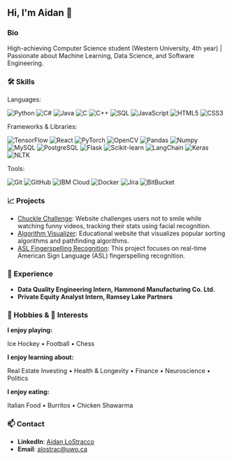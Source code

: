## Hi, I'm Aidan 👋

<!--
**alostracco/alostracco** is a ✨ _special_ ✨ repository because its `README.md` (this file) appears on your GitHub profile.

Here are some ideas to get you started:

- 🔭 I’m currently working on ...
- 🌱 I’m currently learning ...
- 👯 I’m looking to collaborate on ...
- 🤔 I’m looking for help with ...
- 💬 Ask me about ...
- 📫 How to reach me: ...
- 😄 Pronouns: ...
- ⚡ Fun fact: ...
-->
### Bio
High-achieving Computer Science student (Western University, 4th year) | Passionate about Machine Learning, Data Science, and Software Engineering.

### 🛠️ Skills
Languages:

![Python](https://img.shields.io/badge/-Python-3776AB?style=flat&logo=python&logoColor=white)
![C#](https://img.shields.io/badge/-C%23-239120?style=flat&logo=c-sharp&logoColor=white)
![Java](https://img.shields.io/badge/-Java-007396?style=flat&logo=java&logoColor=white)
![C](https://img.shields.io/badge/-C-A8B9CC?style=flat&logo=c&logoColor=white)
![C++](https://img.shields.io/badge/-C++-00599C?style=flat&logo=c%2B%2B&logoColor=white)
![SQL](https://img.shields.io/badge/-SQL-4479A1?style=flat&logo=postgresql&logoColor=white)
![JavaScript](https://img.shields.io/badge/-JavaScript-F7DF1E?style=flat&logo=javascript&logoColor=black)
![HTML5](https://img.shields.io/badge/-HTML5-E34F26?style=flat&logo=html5&logoColor=white)
![CSS3](https://img.shields.io/badge/-CSS3-1572B6?style=flat&logo=css3&logoColor=white)

Frameworks & Libraries:

![TensorFlow](https://img.shields.io/badge/-TensorFlow-FF6F00?style=flat&logo=tensorflow&logoColor=white)
![React](https://img.shields.io/badge/-React-61DAFB?style=flat&logo=react&logoColor=white)
![PyTorch](https://img.shields.io/badge/-PyTorch-EE4C2C?style=flat&logo=pytorch&logoColor=white)
![OpenCV](https://img.shields.io/badge/-OpenCV-5C3EE8?style=flat&logo=opencv&logoColor=white)
![Pandas](https://img.shields.io/badge/-Pandas-150458?style=flat&logo=pandas&logoColor=white)
![Numpy](https://img.shields.io/badge/-Numpy-013243?style=flat&logo=numpy&logoColor=white)
![MySQL](https://img.shields.io/badge/-MySQL-4479A1?style=flat&logo=mysql&logoColor=white)
![PostgreSQL](https://img.shields.io/badge/-PostgreSQL-336791?style=flat&logo=postgresql&logoColor=white)
![Flask](https://img.shields.io/badge/-Flask-000000?style=flat&logo=flask&logoColor=white)
![Scikit-learn](https://img.shields.io/badge/-Scikit--learn-F7931E?style=flat&logo=scikit-learn&logoColor=white)
![LangChain](https://img.shields.io/badge/-LangChain-000000?style=flat&logo=langchain&logoColor=white)
![Keras](https://img.shields.io/badge/-Keras-D00000?style=flat&logo=keras&logoColor=white)
![NLTK](https://img.shields.io/badge/-NLTK-2E8B57?style=flat&logo=nltk&logoColor=white)

Tools:

![Git](https://img.shields.io/badge/-Git-F05032?style=flat&logo=git&logoColor=white)
![GitHub](https://img.shields.io/badge/-GitHub-181717?style=flat&logo=github&logoColor=white)
![IBM Cloud](https://img.shields.io/badge/-IBM%20Cloud-1261FE?style=flat&logo=ibm-cloud&logoColor=white)
![Docker](https://img.shields.io/badge/-Docker-2496ED?style=flat&logo=docker&logoColor=white)
![Jira](https://img.shields.io/badge/-Jira-0052CC?style=flat&logo=jira&logoColor=white)
![BitBucket](https://img.shields.io/badge/-BitBucket-0052CC?style=flat&logo=bitbucket&logoColor=white)

### 📈 Projects
- [Chuckle Challenge](https://github.com/alostracco/Chuckle-Challenge): Website challenges users not to smile while watching funny videos, tracking their stats using facial recognition.
- [Algorithm Visualizer](https://github.com/alostracco/Algorithm-Visualizer): Educational website that visualizes popular sorting algorithms and pathfinding algorithms.
- [ASL Fingerspelling Recognition](https://github.com/alostracco/ASL-Fingerspelling-Recognition): This project focuses on real-time American Sign Language (ASL) fingerspelling recognition.

### 💼 Experience
- **Data Quality Engineering Intern, Hammond Manufacturing Co. Ltd.**
- **Private Equity Analyst Intern, Ramsey Lake Partners**

### 🏈 Hobbies & 📖 Interests
**I enjoy playing:**

Ice Hockey
• Football
• Chess

**I enjoy learning about:**

Real Estate Investing
• Health & Longevity
• Finance
• Neuroscience
• Politics

**I enjoy eating:**

Italian Food
• Burritos 
• Chicken Shawarma

### 📫 Contact
- **LinkedIn**: [Aidan LoStracco](https://www.linkedin.com/in/aidan-lostracco-1b815a222/)
- **Email**: alostrac@uwo.ca
